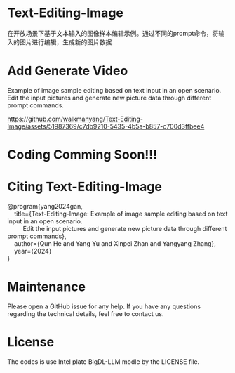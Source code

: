# Text-Editing-Image
在开放场景下基于文本输入的图像样本编辑示例。通过不同的prompt命令，将输入的图片进行编辑，生成新的图片数据
# Add Generate Video
Example of image sample editing based on text input in an open scenario. Edit the input pictures and generate new picture data through different prompt commands.

https://github.com/walkmanyang/Text-Editing-Image/assets/51987369/c7db9210-5435-4b5a-b857-c700d3ffbee4



# Coding Comming Soon!!! <br />

# Citing Text-Editing-Image

  @program{yang2024gan, <br />
    &nbsp;&nbsp;&nbsp;&nbsp;title={Text-Editing-Image: Example of image sample editing based on text input in an open scenario. <br />
     &nbsp;&nbsp;&nbsp;&nbsp; &nbsp;&nbsp;&nbsp;&nbsp;Edit the input pictures and generate new picture data through different prompt commands}, <br />
    &nbsp;&nbsp;&nbsp;&nbsp;author={Qun He and Yang Yu and Xinpei Zhan and Yangyang Zhang}, <br />
    &nbsp;&nbsp;&nbsp;&nbsp;year={2024}  <br />
  }

# Maintenance

  Please open a GitHub issue for any help. If you have any questions regarding the technical details, feel free to contact us.

# License
  The codes is use  Intel  plate  BigDL-LLM modle by the LICENSE file.
